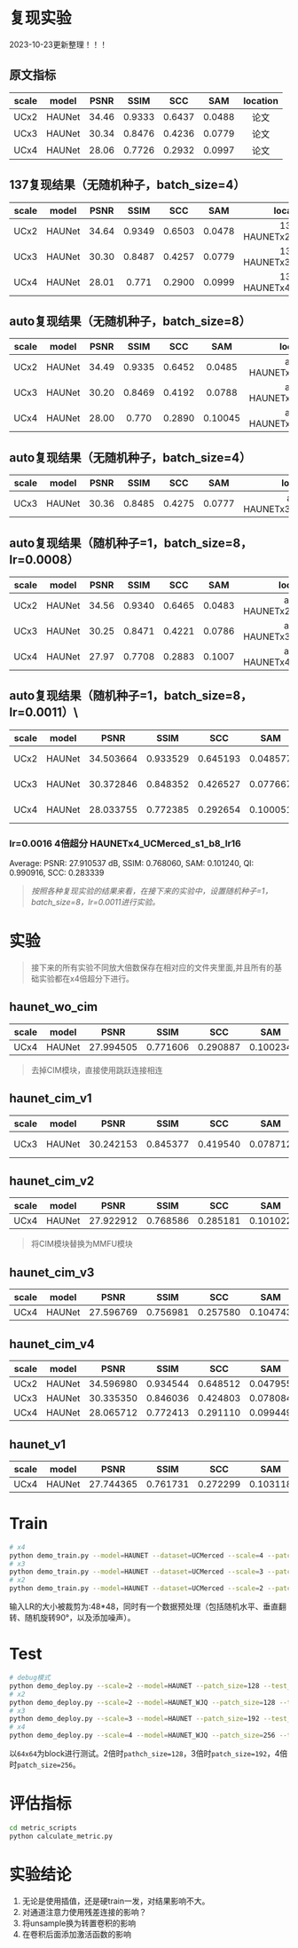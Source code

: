 # 复现实验
2023-10-23更新整理！！！

## 原文指标
|scale|model|PSNR|SSIM|SCC|SAM|location|
|:---:|:---:|:---:|:---:|:---:|:---:|:---:|
|UCx2|HAUNet|34.46|0.9333|0.6437|0.0488|论文|
|UCx3|HAUNet|30.34|0.8476|0.4236|0.0779|论文|
|UCx4|HAUNet|28.06|0.7726|0.2932|0.0997|论文|

## 137复现结果（无随机种子，batch_size=4）
|scale|model|PSNR|SSIM|SCC|SAM|location|
|:---:|:---:|:---:|:---:|:---:|:---:|:---:|
|UCx2|HAUNet|34.64|0.9349|0.6503|0.0478|137-HAUNETx2_UCMerced|
|UCx3|HAUNet|30.30|0.8487|0.4257|0.0779|137-HAUNETx3_UCMerced|
|UCx4|HAUNet|28.01|0.771|0.2900|0.0999|137-HAUNETx4_UCMerced|

## auto复现结果（无随机种子，batch_size=8）
|scale|model|PSNR|SSIM|SCC|SAM|location|
|:---:|:---:|:---:|:---:|:---:|:---:|:---:|
|UCx2|HAUNet|34.49|0.9335|0.6452|0.0485|auto-HAUNETx2_UCMerced|
|UCx3|HAUNet|30.20|0.8469|0.4192|0.0788|auto-HAUNETx3_UCMerced|
|UCx4|HAUNet|28.00|0.770|0.2890|0.10045|auto-HAUNETx4_UCMerced|

## auto复现结果（无随机种子，batch_size=4）
|scale|model|PSNR|SSIM|SCC|SAM|location|
|:---:|:---:|:---:|:---:|:---:|:---:|:---:|
|UCx3|HAUNet|30.36|0.8485|0.4275|0.0777|auto-HAUNETx3_UCMerced_b4|

## auto复现结果（随机种子=1，batch_size=8，lr=0.0008）
|scale|model|PSNR|SSIM|SCC|SAM|location|
|:---:|:---:|:---:|:---:|:---:|:---:|:---:|
|UCx2|HAUNet|34.56|0.9340|0.6465|0.0483|auto-HAUNETx2_UCMerced_1|
|UCx3|HAUNet|30.25|0.8471|0.4221|0.0786|auto-HAUNETx3_UCMerced_1|
|UCx4|HAUNet|27.97|0.7708|0.2883|0.1007|auto-HAUNETx4_UCMerced_1|

## auto复现结果（随机种子=1，batch_size=8，lr=0.0011）\
|scale|model|PSNR|SSIM|SCC|SAM|location|
|:---:|:---:|:---:|:---:|:---:|:---:|:---:|
|UCx2|HAUNet|34.503664|0.933529|0.645193|0.048577|auto-HAUNETx2_UCMerced_s1_b8|
|UCx3|HAUNet|30.372846|0.848352|0.426527|0.077667|auto-HAUNETx3_UCMerced_s1_b8|
|UCx4|HAUNet|28.033755|0.772385|0.292654|0.100051|auto-HAUNETx4_UCMerced_s1_b8|

### lr=0.0016 4倍超分 HAUNETx4_UCMerced_s1_b8_lr16
Average: PSNR: 27.910537 dB, SSIM: 0.768060, SAM: 0.101240, QI: 0.990916, SCC: 0.283339

> *按照各种复现实验的结果来看，在接下来的实验中，设置随机种子=1，batch_size=8，lr=0.0011进行实验。*

# 实验
> 接下来的所有实验不同放大倍数保存在相对应的文件夹里面,并且所有的基础实验都在x4倍超分下进行。
## haunet_wo_cim
|scale|model|PSNR|SSIM|SCC|SAM|location|
|:---:|:---:|:---:|:---:|:---:|:---:|:---:|
|UCx4|HAUNet|27.994505|0.771606|0.290887|0.100234|x4/HAUNET_WO_CIM_UCMerced|

> 去掉CIM模块，直接使用跳跃连接相连

## haunet_cim_v1
|scale|model|PSNR|SSIM|SCC|SAM|location|
|:---:|:---:|:---:|:---:|:---:|:---:|:---:|
|UCx3|HAUNet|30.242153|0.845377|0.419540|0.078712|auto-x3/HAUNET_CIM_V1_UCMerced|

## haunet_cim_v2
|scale|model|PSNR|SSIM|SCC|SAM|location|
|:---:|:---:|:---:|:---:|:---:|:---:|:---:|
|UCx4|HAUNet|27.922912 |0.768586|0.285181|0.101022|x4/HAUNET_CIM_V2_UCMerced|

> 将CIM模块替换为MMFU模块

## haunet_cim_v3
|scale|model|PSNR|SSIM|SCC|SAM|location|
|:---:|:---:|:---:|:---:|:---:|:---:|:---:|
|UCx4|HAUNet|27.596769 |0.756981|0.257580|0.104743|x4/HAUNET_CIM_V3_UCMerced|


## haunet_cim_v4
|scale|model|PSNR|SSIM|SCC|SAM|location|
|:---:|:---:|:---:|:---:|:---:|:---:|:---:|
|UCx2|HAUNet|34.596980 |0.934544|0.648512|0.047955|x2/HAUNET_CIM_V4_UCMerced|
|UCx3|HAUNet|30.335350 |0.846036|0.424803|0.078084|x3/HAUNET_CIM_V4_UCMerced|
|UCx4|HAUNet|28.065712 |0.772413|0.291110|0.099449|x4/HAUNET_CIM_V4_UCMerced|


## haunet_v1
|scale|model|PSNR|SSIM|SCC|SAM|location|
|:---:|:---:|:---:|:---:|:---:|:---:|:---:|
|UCx4 |HAUNet|27.744365|0.761731|0.272299|0.103118|x4/HAUNET_V1_UCMerced|


# Train
```bash
# x4
python demo_train.py --model=HAUNET --dataset=UCMerced --scale=4 --patch_size=192 --ext=img --save=HAUNETx4_UCMerced 
# x3
python demo_train.py --model=HAUNET --dataset=UCMerced --scale=3 --patch_size=144 --ext=img --save=HAUNETx3_UCMerced
# x2
python demo_train.py --model=HAUNET --dataset=UCMerced --scale=2 --patch_size=96 --ext=img --save=HAUNETx2_UCMerced
```
输入LR的大小被裁剪为:48*48，同时有一个数据预处理（包括随机水平、垂直翻转、随机旋转90°，以及添加噪声）。

# Test
```bash
# debug模式
python demo_deploy.py --scale=2 --model=HAUNET --patch_size=128 --test_block --pre_train=/home/wjq/wjqHD/RSISR/model-zoo/HAUNet_RSISR/experiment/HAUNETx2_UCMerced/model/model_best.pt --dir_data=/home/wjq/wjqHD/RSISR/datasets/HAUNet/UCMerced-dataset/test/LR_x2 --dir_out=/home/wjq/wjqHD/RSISR/HAUNet-wjq/experiment/HAUNETx2_UCMerced_debug/results
# x2
python demo_deploy.py --scale=2 --model=HAUNET_WJQ --patch_size=128 --test_block --pre_train=/root/autodl-tmp/experiment/HAUNETWJQx2_UCMerced/model/model_best.pt --dir_data=/root/autodl-tmp/datasets/HAUNet/UCMerced-dataset/test/LR_x2 --dir_out=/root/autodl-tmp/experiment/HAUNETWJQx2_UCMerced/results
# x3
python demo_deploy.py --scale=3 --model=HAUNET --patch_size=192 --test_block --pre_train=/root/autodl-tmp/experiment/HAUNETWJQx2_UCMerced/model/model_best.pt --dir_data=/root/autodl-tmp/datasets/HAUNet/UCMerced-dataset/test/LR_x3 --dir_out=/root/autodl-tmp/experiment/HAUNETWJQx2_UCMerced/results
# x4
python demo_deploy.py --scale=4 --model=HAUNET_WJQ --patch_size=256 --test_block --pre_train=/root/autodl-tmp/experiment/HAUNETWJQx2_UCMerced/model/model_best.pt --dir_data=/root/autodl-tmp/datasets/HAUNet/UCMerced-dataset/test/LR_x4 --dir_out=/root/autodl-tmp/experiment/HAUNETWJQx2_UCMerced/results
```
以`64x64`为block进行测试。2倍时`pathch_size=128`，3倍时`patch_size=192`，4倍时`patch_size=256`。

# 评估指标
```bash
cd metric_scripts 
python calculate_metric.py
```

# 实验结论
1. 无论是使用插值，还是硬train一发，对结果影响不大。
2. 对通道注意力使用残差连接的影响？
3. 将unsample换为转置卷积的影响
4. 在卷积后面添加激活函数的影响
